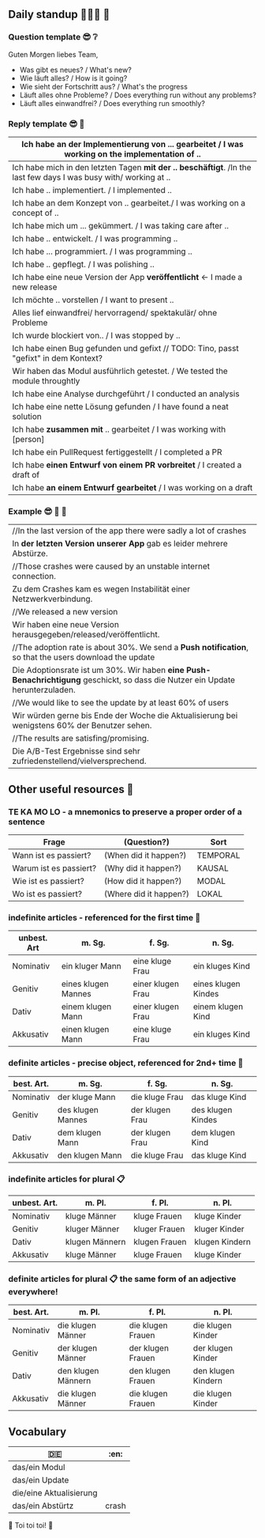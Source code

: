 ## Daily standup :rocket::de: 💪

### Question template 😎 ❔
Guten Morgen liebes Team,
* Was gibt es neues? / What's new?
* Wie läuft alles? / How is it going?
* Wie sieht der Fortschritt aus? / What's the progress
* Läuft alles ohne Probleme? / Does everything  run without any problems?
* Läuft alles einwandfrei? / Does everything  run smoothly?

### Reply template 😎 💬
| Ich habe **an der Implementierung von** ... gearbeitet / I was working on the implementation of ..                  |
|---------------------------------------------------------------------------------------------------------------------|
| Ich habe mich in den letzten Tagen **mit der .. beschäftigt**. /In the last few days I was busy with/ working at .. |
| Ich habe .. implementiert. / I implemented ..                                                                       |
| Ich habe an dem Konzept von .. gearbeitet./ I was working on a concept of ..                                        |
| Ich habe mich um ... gekümmert. / I was taking care after ..                                                        |
| Ich habe .. entwickelt. / I was programming ..                                                                      |
| Ich habe ... programmiert. / I was programming ..                                                                   |
| Ich habe .. gepflegt. / I was polishing ..                                                                          |
| Ich habe eine neue Version der App **veröffentlicht** <- I made a new release                                       |
| Ich möchte .. vorstellen / I want to present ..                                                                     |
| Alles lief einwandfrei/ hervorragend/ spektakulär/ ohne Probleme                                                    |
| Ich wurde blockiert von.. / I was stopped by ..                                                                     |
| Ich habe einen Bug gefunden und gefixt // TODO: Tino, passt "gefixt" in dem Kontext?                                |
| Wir haben das Modul ausführlich getestet. / We tested the module throughtly                                         |
| Ich habe eine Analyse durchgeführt / I conducted an analysis                                                        |
| Ich habe eine nette Lösung gefunden / I have found a neat solution                                                  |
| Ich habe **zusammen mit** .. gearbeitet / I was working with [person]                                               |
| Ich habe ein PullRequest fertiggestellt / I completed a PR                                                          |
| Ich habe **einen Entwurf von einem PR vorbreitet** / I created a draft of                                           |
| Ich habe **an einem Entwurf gearbeitet** / I was working on a draft                                                 |

### Example 😎 💬 📌
|                                                                                                                              |
|------------------------------------------------------------------------------------------------------------------------------|
| //In the last version of the app there were sadly a lot of crashes                                                  |
| In **der letzten Version unserer App** gab es leider mehrere Abstürze.                                                   |
| //Those crashes were caused by an unstable internet connection.                                                              |
| Zu dem Crashes kam es wegen Instabilität einer Netzwerkverbindung.                                                           |
| //We released a new version                                                                                                  |
| Wir haben eine neue Version herausgegeben/released/veröffentlicht.                                                           |
| //The adoption rate is about 30%. We send a **Push notification**, so that the users download the update                     |
| Die Adoptionsrate ist um 30%. Wir haben **eine Push-Benachrichtigung** geschickt, so dass die Nutzer ein Update herunterzuladen. |
| //We would like to see the update by at least 60% of users                                                                   |
| Wir würden gerne bis Ende der Woche die Aktualisierung bei wenigstens 60% der Benutzer sehen.                                |
| //The results are satisfing/promising.                                                                                       |
| Die A/B-Test Ergebnisse sind sehr zufriedenstellend/vielversprechend.                                                        |

## Other useful resources 📌
### TE KA MO LO - a mnemonics to preserve a proper order of a sentence
|     Frage              | (Question?)            | Sort     |   
|------------------------|------------------------|----------|
| Wann ist es passiert?  | (When did it happen?)  | TEMPORAL |
| Warum ist es passiert? | (Why did it happen?)   | KAUSAL   |   
| Wie ist es passiert?   | (How did it happen?)   | MODAL    |   
| Wo ist es passiert?    | (Where did it happen?) | LOKAL    |   


### indefinite articles - referenced for the first time 📌
| unbest. Art | m. Sg.             | f. Sg.             | n. Sg.              |   
|-------------|--------------------|--------------------|---------------------|
| Nominativ   | ein kluger Mann    | eine kluge Frau    | ein kluges Kind     |   
| Genitiv     | eines klugen Mannes| einer klugen Frau  | eines klugen Kindes |   
| Dativ       | einem klugen Mann  | einer klugen Frau  | einem klugen Kind   |   
| Akkusativ   | einen klugen Mann  | eine kluge  Frau   | ein kluges Kind     |   

### definite articles - precise object, referenced for 2nd+ time 📌
| best. Art. | m. Sg.           | f. Sg.           | n. Sg.            |   
|------------|------------------|------------------|-------------------|
| Nominativ  | der kluge Mann   | die kluge  Frau  | das kluge Kind    | 
| Genitiv    | des klugen Mannes| der klugen Frau  | des klugen Kindes |   
| Dativ      | dem klugen Mann  | der klugen Frau  | dem klugen Kind   |   
| Akkusativ  | den klugen Mann  | die kluge Frau   | das kluge Kind    |   

### indefinite articles for plural 📋
| unbest. Art. | m. Pl.        | f. Pl.         | n. Pl.         |   
|--------------|---------------|----------------|----------------|
| Nominativ    | kluge Männer   | kluge Frauen  | kluge Kinder   |   
| Genitiv      | kluger Männer  | kluger Frauen | kluger Kinder  |   
| Dativ        | klugen Männern | klugen Frauen | klugen Kindern |   
| Akkusativ    | kluge Männer   | kluge Frauen  | kluge Kinder   |   

### definite articles for plural 📋 the same form of an adjective everywhere!
| best. Art. | m. Pl.            | f. Pl.             | n. Pl.             |   
|------------|-------------------|--------------------|--------------------|
| Nominativ  | die klugen Männer | die klugen Frauen  | die klugen Kinder  |   
| Genitiv    | der klugen Männer | der klugen Frauen  | der klugen Kinder  |   
| Dativ      | den klugen Männern| den klugen Frauen  | den klugen Kindern |   
| Akkusativ  | die klugen Männer | die klugen Frauen  | die klugen Kinder  |   

## Vocabulary

|            :de:          |  :en:      |
|--------------------------|------------|
| das/ein Modul            |            |
| das/ein Update           |            |
| die/eine Aktualisierung  |            |
| das/ein Abstürtz         |  crash     |

🧡 Toi toi toi! 💪

